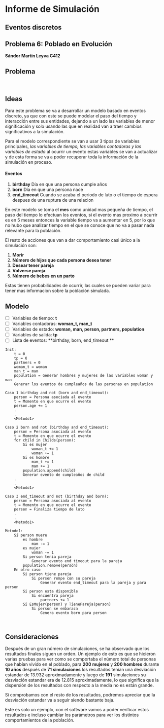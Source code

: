 # Informe de Simulación 

## Eventos discretos

## Problema 6: Poblado en Evolución

**Sándor Martín Leyva C412**




## Problema

​					


## Ideas

Para este problema se va a desarrollar un modelo basado en eventos discreto, ya que con este se puede modelar el paso del tiempo y interacción entre sus entidades, dejando a un lado las variables de menor significación y solo usando las que en realidad van a traer cambios significativos a la simulación. 

Para el modelo correspondiente se van a usar 3 tipos de variables principales,  *las variables de tiempo, las variables contadoras y las variables de estado* al ocurrir un evento estas variables se van a actualizar y de esta forma se va a poder recuperar toda la información de la simulación en proceso.

#### Eventos

1. **birthday** Día en que una persona cumple años
2. **born** Día en que una persona nace
3. **end_timeout** Cuando se acaba el periodo de luto o el tiempo de espera despues de una ruptura de una relacion

En este modelo se toma el **mes** como unidad mas pequeña de tiempo, el paso del tiempo lo efectuan los eventos, si el evento mas proximo a ocurrir es en 5 meses entonces la variable tiempo va a aumentar en 5, por lo que no hubo que analizar tiempo en el que se conoce que no va a pasar nada relevante para la población.

El resto de acciones que van a dar comportamiento casi único a la simulación son:

1. **Morir**
2. **Número de hijos que cada persona desea tener**
3. **Desear tener pareja**
4. **Volverse pareja**
5. **Número de bebes en un parto**

Estas tienen probabilidades de ocurrir, las cuales se pueden variar para tener mas informacion sobre la población simulada.




## Modelo

- [ ] Variables de tiempo: **t**
- [ ] Variables contadoras: **woman_t, man_t**
- [ ] Variables de estado: **woman, man, person, partners, population**
- [ ] Variables de salida: **tp**
- [ ] Lista de eventos: **birthday, born, end_timeout **

```
Init:
	t = 0
	tp = 0
	partners = 0
	woman_t = woman
	man_t = man
	population = Generar hombres y mujeres de las variables woman y man
	Generar los eventos de cumpleaños de las personas en population	
```

```
Caso 1 birthday and not (born and end_timeout):
	person = Persona asociada al evento
	t = Momento en que ocurre el evento
	person.age += 1
	.
	.
	<Metodo1>
```

```
Caso 2 born and not (birthday and end_timeout):
	person = Persona asociada al evento
	t = Momento en que ocurre el evento
	for child in Childs(person):
		Si es mujer
			woman_t += 1		
			woman += 1
		Si es hombre
			man_t += 1			
			man += 1
		population.append(child)
		Generar evento de cumpleaños de child
	.
	.
	<Metodo1>
```

```
Caso 3 end_timeout and not (birthday and born):
	person = Persona asociada al evento
	t = Momento en que ocurre el evento
	person = Finaliza tiempo de luto
	.
	.
	<Metodo1>
```

```
Metodo1:
	Si person muere
    	es hombre
			man -= 1
		es mujer
			woman -= 1
		Si person tenia pareja
        	Generar evento end_timeout para la pareja
        population.remove(person)
    En otro caso
    	Si person tiene pareja
    		Si person rompe con su pareja
    			Generar evento end_timeout para la pareja y para person
    	Si person esta disponible
    		Si encuentra pareja
    			partners += 1
    	Si EsMujer(person) y TienePareja(person)
    		Si person se embaraza
    			Genera evento born para person
		
	
```



## Consideraciones

Después de un gran número de simulaciones, se ha observado que los resultados finales siguen un orden. Un ejemplo de esto es que se hicieron varias pruebas para ver como se comportaba el número total de personas que habían vivido en el poblado, para **200 mujeres** y **200 hombres**  durante **10 años** después de **71 simulaciones** los resultados tenían una desviación estandar de 13.932 aproximadamente y luego de **191** simulaciones su desviación estandar era de 12.815 aproximadamente, lo que significa que la dispersión de los resultados con respecto a la media no es están grande. 

Si comprobamos con el resto de los resultados, podremos apreciar que la desviación estandar va a seguir siendo bastante baja.

Este es solo un ejemplo, con el software vamos a poder verificar estos resultados e incluso cambiar los parámetros para ver los distintos comportamientos de la población.